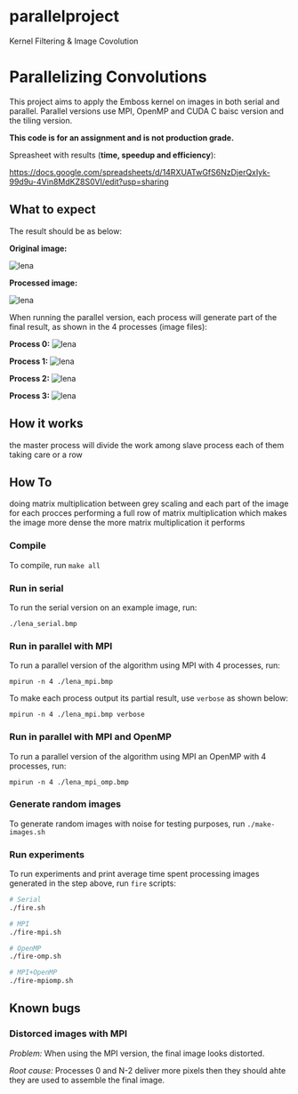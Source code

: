 # parallelproject
Kernel Filtering & Image Covolution
# Parallelizing Convolutions

This project aims to apply the Emboss kernel on images in both serial and parallel. Parallel versions use MPI, OpenMP and CUDA C baisc version and the tiling version.

**This code is for an assignment and is not production grade.**

Spreasheet with results (**time, speedup and efficiency**):

https://docs.google.com/spreadsheets/d/14RXUATwGfS6NzDjerQxIyk-99d9u-4Vin8MdKZ8S0VI/edit?usp=sharing

## What to expect

The result should be as below:

**Original image:**

![lena](images/lena.bmp)

**Processed image:**

![lena](resources/lena_embossed.bmp)

When running the parallel version, each process will generate part of the final result, as shown in the 4 processes (image files):


**Process 0:**
![lena](Downloads/rank0.bmp)

**Process 1:**
![lena](resources/rank_1.bmp)

**Process 2:**
![lena](resources/rank_2.bmp)

**Process 3:**
![lena](resources/rank_3.bmp)

## How it works
the master process will divide the work among slave process each of them taking care or a row
## How To
doing matrix multiplication between grey scaling and each part of the image for each procces performing a full row of matrix multiplication which makes the image more dense the more matrix multiplication it performs
### Compile
To compile, run `make all`

### Run in serial
To run the serial version on an example image, run:

`./lena_serial.bmp`

### Run in parallel with MPI

To run a parallel version of the algorithm using MPI with 4 processes, run:

`mpirun -n 4 ./lena_mpi.bmp`

To make each process output its partial result, use `verbose` as shown below:

`mpirun -n 4 ./lena_mpi.bmp verbose`

### Run in parallel with MPI and OpenMP
To run a parallel version of the algorithm using MPI an OpenMP with 4 processes, run:

`mpirun -n 4 ./lena_mpi_omp.bmp`



### Generate random images
To generate random images with noise for testing purposes, run `./make-images.sh`


### Run experiments
To run experiments and print average time spent processing images generated in the step above, run `fire` scripts:

``` .sh
# Serial
./fire.sh

# MPI
./fire-mpi.sh

# OpenMP
./fire-omp.sh

# MPI+OpenMP
./fire-mpiomp.sh

```



## Known bugs
### Distorced images with MPI

*Problem:*  When using the MPI version, the final image looks distorted.

*Root cause:* Processes 0 and N-2 deliver more pixels then they should ahte they are used to assemble the final image.
